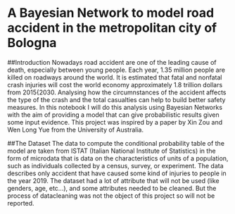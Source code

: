 # A Bayesian Network to model road accident in the metropolitan city of Bologna

##Introduction
Nowadays road accident are one of the leading cause of death, especially between
young people. Each year, 1.35 million people are killed on roadways around the
world. It is estimated that fatal and nonfatal crash injuries will cost the world
economy approximately 1.8 trillion dollars from 2015{2030.
Analysing how the circumnstances of the accident affects the type of the crash
and the total casualties can help to build better safety measures.
In this notebook I will do this analysis using Bayesian Networks with the aim of
providing a model that can give probabilistic results given some input evidence.
This project was inspired by a paper by Xin Zou and Wen Long Yue from the
University of Australia.

##The Dataset
The data to compute the conditional probability table of the model are taken
from ISTAT (Italian National Institute of Statistics) in the form of microdata
that is data on the characteristics of units of a population, such as individuals
collected by a census, survey, or experiment. The data describes only accident
that have caused some kind of injuries to people in the year 2019. The dataset
had a lot of attribute that will not be used (like genders, age, etc...), and some
attributes needed to be cleaned. But the process of datacleaning was not the
object of this project so will not be reported.

